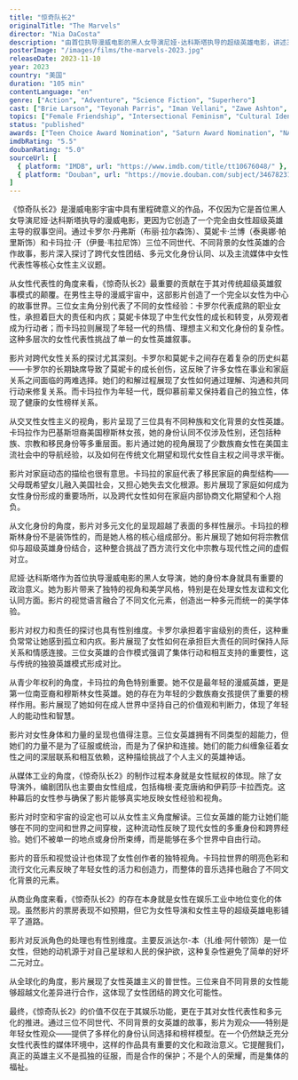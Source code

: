 ```yaml
---
title: "惊奇队长2"
originalTitle: "The Marvels"
director: "Nia DaCosta"
description: "由首位执导漫威电影的黑人女导演尼娅·达科斯塔执导的超级英雄电影，讲述三位女性超级英雄卡罗尔·丹弗斯、莫妮卡·兰博和卡玛拉·汗因能力纠缠而被迫合作拯救宇宙的故事。这部影片探讨了跨代女性团结、多元文化身份认同以及女性在超级英雄类型片中的代表性等重要主题。"
posterImage: "/images/films/the-marvels-2023.jpg"
releaseDate: 2023-11-10
year: 2023
country: "美国"
duration: "105 min"
contentLanguage: "en"
genre: ["Action", "Adventure", "Science Fiction", "Superhero"]
cast: ["Brie Larson", "Teyonah Parris", "Iman Vellani", "Zawe Ashton", "Samuel L. Jackson", "Park Seo-joon", "Zenobia Shroff"]
topics: ["Female Friendship", "Intersectional Feminism", "Cultural Identity", "Youth Rights", "Economic Empowerment", "Media Representation Critique", "Arts and Performance", "Gender Politics"]
status: "published"
awards: ["Teen Choice Award Nomination", "Saturn Award Nomination", "NAACP Image Award Nomination"]
imdbRating: "5.5"
doubanRating: "5.0"
sourceUrl: [
  { platform: "IMDB", url: "https://www.imdb.com/title/tt10676048/" },
  { platform: "Douban", url: "https://movie.douban.com/subject/34678231/" }
]
---
```


《惊奇队长2》是漫威电影宇宙中具有里程碑意义的作品，不仅因为它是首位黑人女导演尼娅·达科斯塔执导的漫威电影，更因为它创造了一个完全由女性超级英雄主导的叙事空间。通过卡罗尔·丹弗斯（布丽·拉尔森饰）、莫妮卡·兰博（泰奥娜·帕里斯饰）和卡玛拉·汗（伊曼·韦拉尼饰）三位不同世代、不同背景的女性英雄的合作故事，影片深入探讨了跨代女性团结、多元文化身份认同、以及主流媒体中女性代表性等核心女性主义议题。

从女性代表性的角度来看，《惊奇队长2》最重要的贡献在于其对传统超级英雄叙事模式的颠覆。在男性主导的漫威宇宙中，这部影片创造了一个完全以女性为中心的故事世界。三位女主角分别代表了不同的女性经验：卡罗尔代表成熟的职业女性，承担着巨大的责任和内疚；莫妮卡体现了中生代女性的成长和转变，从旁观者成为行动者；而卡玛拉则展现了年轻一代的热情、理想主义和文化身份的复杂性。这种多层次的女性代表性挑战了单一的女性英雄叙事。

影片对跨代女性关系的探讨尤其深刻。卡罗尔和莫妮卡之间存在着复杂的历史纠葛——卡罗尔的长期缺席导致了莫妮卡的成长创伤，这反映了许多女性在事业和家庭关系之间面临的两难选择。她们的和解过程展现了女性如何通过理解、沟通和共同行动来修复关系。而卡玛拉作为年轻一代，既仰慕前辈又保持着自己的独立性，体现了健康的女性榜样关系。

从交叉性女性主义的视角，影片呈现了三位具有不同种族和文化背景的女性英雄。卡玛拉作为巴基斯坦裔美国穆斯林女孩，她的身份认同不仅涉及性别，还包括种族、宗教和移民身份等多重层面。影片通过她的视角展现了少数族裔女性在美国主流社会中的导航经验，以及如何在传统文化期望和现代女性自主权之间寻求平衡。

影片对家庭动态的描绘也很有意思。卡玛拉的家庭代表了移民家庭的典型结构——父母既希望女儿融入美国社会，又担心她失去文化根源。影片展现了家庭如何成为女性身份形成的重要场所，以及跨代女性如何在家庭内部协商文化期望和个人抱负。

从文化身份的角度，影片对多元文化的呈现超越了表面的多样性展示。卡玛拉的穆斯林身份不是装饰性的，而是她人格的核心组成部分。影片展现了她如何将宗教信仰与超级英雄身份结合，这种整合挑战了西方流行文化中宗教与现代性之间的虚假对立。

尼娅·达科斯塔作为首位执导漫威电影的黑人女导演，她的身份本身就具有重要的政治意义。她为影片带来了独特的视角和美学风格，特别是在处理女性友谊和文化认同方面。影片的视觉语言融合了不同文化元素，创造出一种多元而统一的美学体验。

影片对权力和责任的探讨也具有性别维度。卡罗尔承担着宇宙级别的责任，这种重负常常让她感到孤立和内疚。影片展现了女性如何在承担巨大责任的同时保持人际关系和情感连接。三位女英雄的合作模式强调了集体行动和相互支持的重要性，这与传统的独狼英雄模式形成对比。

从青少年权利的角度，卡玛拉的角色特别重要。她不仅是最年轻的漫威英雄，更是第一位南亚裔和穆斯林女性英雄。她的存在为年轻的少数族裔女孩提供了重要的榜样作用。影片展现了她如何在成人世界中坚持自己的价值观和判断力，体现了年轻人的能动性和智慧。

影片对女性身体和力量的呈现也值得注意。三位女英雄拥有不同类型的超能力，但她们的力量不是为了征服或统治，而是为了保护和连接。她们的能力纠缠象征着女性之间的深层联系和相互依赖，这种描绘挑战了个人主义的英雄神话。

从媒体工业的角度，《惊奇队长2》的制作过程本身就是女性赋权的体现。除了女导演外，编剧团队也主要由女性组成，包括梅根·麦克唐纳和伊莉莎·卡拉西克。这种幕后的女性参与确保了影片能够真实地反映女性经验和视角。

影片对时空和宇宙的设定也可以从女性主义角度解读。三位女英雄的能力让她们能够在不同的空间和世界之间穿梭，这种流动性反映了现代女性的多重身份和跨界经验。她们不被单一的地点或身份所束缚，而是能够在多个世界中自由行动。

影片的音乐和视觉设计也体现了女性创作者的独特视角。卡玛拉世界的明亮色彩和流行文化元素反映了年轻女性的活力和创造力，而整体的音乐选择也融合了不同文化背景的元素。

从商业角度来看，《惊奇队长2》的存在本身就是女性在娱乐工业中地位变化的体现。虽然影片的票房表现不如预期，但它为女性导演和女性主导的超级英雄电影铺平了道路。

影片对反派角色的处理也有性别维度。主要反派达尔-本（扎维·阿什顿饰）是一位女性，但她的动机源于对自己星球和人民的保护欲，这种复杂性避免了简单的好坏二元对立。

从全球化的角度，影片展现了女性英雄主义的普世性。三位来自不同背景的女性能够超越文化差异进行合作，这体现了女性团结的跨文化可能性。

最终，《惊奇队长2》的价值不仅在于其娱乐功能，更在于其对女性代表性和多元化的推进。通过三位不同世代、不同背景的女英雄的故事，影片为观众——特别是年轻女性观众——提供了多样化的身份认同选择和榜样模型。在一个仍然缺乏充分女性代表性的媒体环境中，这样的作品具有重要的文化和政治意义。它提醒我们，真正的英雄主义不是孤独的征服，而是合作的保护；不是个人的荣耀，而是集体的福祉。